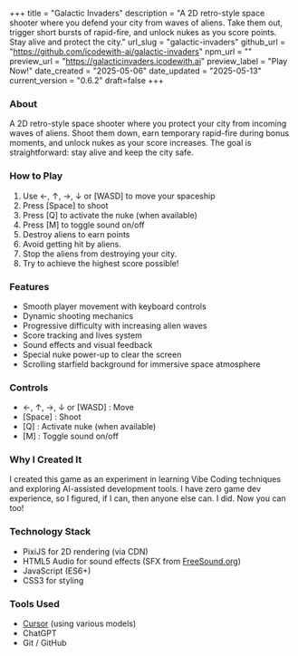 +++
title = "Galactic Invaders"
description = "A 2D retro-style space shooter where you defend your city from waves of aliens. Take them out, trigger short bursts of rapid-fire, and unlock nukes as you score points. Stay alive and protect the city."
url_slug = "galactic-invaders"
github_url = "https://github.com/icodewith-ai/galactic-invaders"
npm_url = ""
preview_url = "https://galacticinvaders.icodewith.ai"
preview_label = "Play Now!"
date_created = "2025-05-06"
date_updated = "2025-05-13"
current_version = "0.6.2"
draft=false
+++

### About
A 2D retro-style space shooter where you protect your city from incoming waves of aliens. Shoot them down, earn temporary rapid-fire during bonus moments, and unlock nukes as your score increases. The goal is straightforward: stay alive and keep the city safe.

### How to Play
1. Use ←, ↑, →, ↓ or [WASD] to move your spaceship
2. Press \[Space] to shoot
3. Press \[Q] to activate the nuke (when available)
4. Press \[M] to toggle sound on/off
5. Destroy aliens to earn points
6. Avoid getting hit by aliens.
7. Stop the aliens from destroying your city.
8. Try to achieve the highest score possible!

### Features
- Smooth player movement with keyboard controls
- Dynamic shooting mechanics
- Progressive difficulty with increasing alien waves
- Score tracking and lives system
- Sound effects and visual feedback
- Special nuke power-up to clear the screen
- Scrolling starfield background for immersive space atmosphere

### Controls
- ←, ↑, →, ↓ or \[WASD] : Move
- \[Space] : Shoot
- \[Q] : Activate nuke (when available)
- \[M] : Toggle sound on/off

### Why I Created It
I created this game as an experiment in learning Vibe Coding techniques and exploring AI-assisted development tools. I have zero game dev experience, so I figured, if I can, then anyone else can.  I did.  Now you can too!


### Technology Stack
- PixiJS for 2D rendering (via CDN)
- HTML5 Audio for sound effects (SFX from [FreeSound.org](https://www.freesound.org))
- JavaScript (ES6+)
- CSS3 for styling

### Tools Used
- [Cursor](https://www.cursor.com/) (using various models)
- ChatGPT
- Git / GitHub